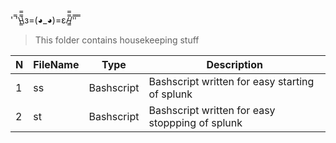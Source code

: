 ' ̿'\̵͇̿̿\з=(◕_◕)=ε/̵͇̿̿/'̿'̿ ̿

> This folder contains housekeeping stuff

N | FileName | Type | Description
--- | --- | --- | ---
1 | ss | Bashscript | Bashscript written for easy starting of splunk 
2 | st | Bashscript | Bashscript written for easy stoppping of splunk





